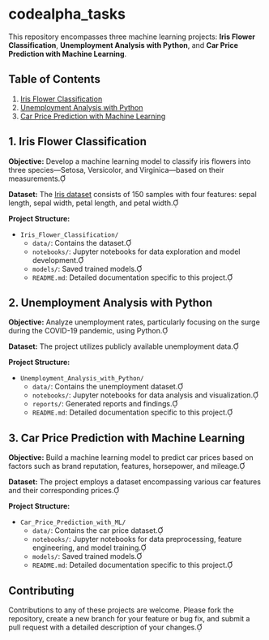 # codealpha_tasks

This repository encompasses three machine learning projects: **Iris Flower Classification**, **Unemployment Analysis with Python**, and **Car Price Prediction with Machine Learning**. 
## Table of Contents

1. [Iris Flower Classification](#1-iris-flower-classification)
2. [Unemployment Analysis with Python](#2-unemployment-analysis-with-python)
3. [Car Price Prediction with Machine Learning](#3-car-price-prediction-with-machine-learning)

## 1. Iris Flower Classification

**Objective:** Develop a machine learning model to classify iris flowers into three species—Setosa, Versicolor, and Virginica—based on their measurements.

**Dataset:** The [Iris dataset](https://archive.ics.uci.edu/ml/datasets/iris) consists of 150 samples with four features: sepal length, sepal width, petal length, and petal width.

**Project Structure:**

- `Iris_Flower_Classification/`
  - `data/`: Contains the dataset.
  - `notebooks/`: Jupyter notebooks for data exploration and model development.
  - `models/`: Saved trained models.
  - `README.md`: Detailed documentation specific to this project.

## 2. Unemployment Analysis with Python

**Objective:** Analyze unemployment rates, particularly focusing on the surge during the COVID-19 pandemic, using Python.

**Dataset:** The project utilizes publicly available unemployment data.

**Project Structure:**

- `Unemployment_Analysis_with_Python/`
  - `data/`: Contains the unemployment dataset.
  - `notebooks/`: Jupyter notebooks for data analysis and visualization.
  - `reports/`: Generated reports and findings.
  - `README.md`: Detailed documentation specific to this project.

## 3. Car Price Prediction with Machine Learning

**Objective:** Build a machine learning model to predict car prices based on factors such as brand reputation, features, horsepower, and mileage.

**Dataset:** The project employs a dataset encompassing various car features and their corresponding prices.

**Project Structure:**

- `Car_Price_Prediction_with_ML/`
  - `data/`: Contains the car price dataset.
  - `notebooks/`: Jupyter notebooks for data preprocessing, feature engineering, and model training.
  - `models/`: Saved trained models.
  - `README.md`: Detailed documentation specific to this project.

## Contributing

Contributions to any of these projects are welcome. Please fork the repository, create a new branch for your feature or bug fix, and submit a pull request with a detailed description of your changes.
